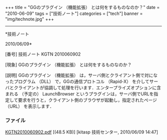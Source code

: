 ﻿+++
title = "GGのプラグイン （機能拡張） とは何をするものなのか？"
date = "2010-06-09"
tags = ["技術ノート"]
categories = ["tech"]
banner = "img/technote.jpg"
+++

-----------------------------------------------------------------------------------------------------------------------------

*技術ノート

2010/06/09*


[番号]
技術ノート KGTN 2010060902

[現象]
GGのプラグイン （機能拡張） とは何をするものなのか？

[説明]
GGのプラグイン （機能拡張）
は，サーバ側とクライアント側で対になったプログラム （DLL）
で，GGの通信プロトコル （Rapid-X）
を介してサーバとクライアントが協調して処理を行います．エンタープライズオプションに含まれる
（予定の） LaunchBrowser
というプラグインは，サーバ側でURLを指定して要求を行うと，クライアント側のブラウザが起動し，指定されたページ
（URL） を表示します．


### ファイル

 
 


[KGTN2010060902.pdf](http://techreport.kitasp.net/attachments/download/186/KGTN2010060902.pdf)
 [(48.5 KB)] [kitasp 技術センター, 2010/06/09
14:47]


 


 

